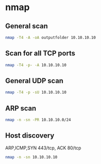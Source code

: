 # nmap

## General scan

```bash
nmap -T4 -A -oA outputfolder 10.10.10.10
```

## Scan for all TCP ports

```bash
nmap -T4 -p- -A 10.10.10.10
```

## General UDP scan

```bash
nmap -T4 -p -sU 10.10.10.10
```

## ARP scan

```bash
nmap -n -sn -PR 10.10.10.0/24
```

## Host discovery

ARP,ICMP,SYN 443/tcp, ACK 80/tcp

```bash
nmap -n -sn 10.10.10.10
```

